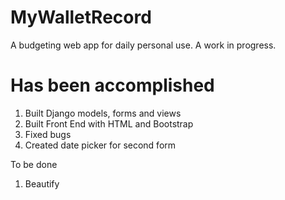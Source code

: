 # MyWalletRecord
A budgeting web app for daily personal use. A work in progress.

# Has been accomplished
1. Built Django models, forms and views
2. Built Front End with HTML and Bootstrap
3. Fixed bugs
4. Created date picker for second form

To be done
1. Beautify
